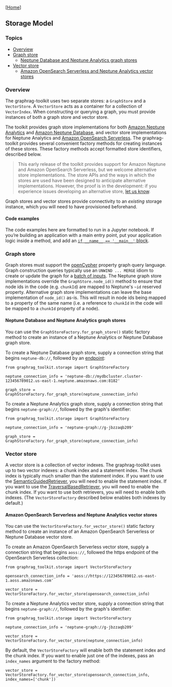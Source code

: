[[Home](./)]

## Storage Model

### Topics

  - [Overview](#overview)
  - [Graph store](#graph-store)
    - [Neptune Database and Neptune Analytics graph stores](#neptune-database-and-neptune-analytics-graph-stores)
  - [Vector store](#vector-store)
    - [Amazon OpenSearch Serverless and Neptune Analytics vector stores](#amazon-opensearch-serverless-and-neptune-analytics-vector-stores)

### Overview

The graphrag-toolkit uses two separate stores: a `GraphStore` and a `VectorStore`. A `VectorStore` acts as a container for a collection of `VectorIndex`. When constructing or querying a graph, you must provide instances of both a graph store and vector store.

The toolkit provides graph store implementations for both [Amazon Neptune Analytics](https://docs.aws.amazon.com/neptune-analytics/latest/userguide/what-is-neptune-analytics.html) and [Amazon Neptune Database](https://docs.aws.amazon.com/neptune/latest/userguide/intro.html), and vector store implementations for Neptune Analytics and [Amazon OpenSearch Serverless](https://docs.aws.amazon.com/opensearch-service/latest/developerguide/serverless.html). The graphrag-toolkit provides several convenient factory methods for creating instances of these stores. These factory methods accept formatted store identifiers, described below.

> This early release of the toolkit provides support for Amazon Neptune and Amazon OpenSearch Serverless, but we welcome alternative store implementations. The store APIs and the ways in which the stores are used have been designed to anticipate alternative implementations. However, the proof is in the development: if you experience issues developing an alternative store, [let us know](https://github.com/awslabs/graphrag-toolkit/issues).

Graph stores and vector stores provide connectivity to an *existing* storage instance, which you will need to have provisioned beforehand.

#### Code examples

The code examples here are formatted to run in a Jupyter notebook. If you’re building an application with a main entry point, put your application logic inside a method, and add an [`if __name__ == '__main__'` block](./faq.md#runtimeerror-please-use-nest_asyncioapply-to-allow-nested-event-loops).

### Graph store

Graph stores must support the [openCypher](https://opencypher.org/) property graph query language. Graph construction queries typically use an `UNWIND ... MERGE` idiom to create or update the graph for a [batch of inputs](https://docs.aws.amazon.com/neptune-analytics/latest/userguide/best-practices-content.html#best-practices-content-14). The Neptune graph store implementations override the `GraphStore.node_id()` method to ensure that node ids in the code (e.g. `chunkId`) are mapped to Neptune's `~id` reserved property. Alternative graph store implementations can leave the base implementation of `node_id()` as-is. This will result in node ids being mapped to a property of the same name (i.e. a reference to `chunkId` in the code will be mapped to a `chunkId` property of a node).

#### Neptune Database and Neptune Analytics graph stores

You can use the `GraphStoreFactory.for_graph_store()` static factory method to create an instance of a Neptune Analytics or Neptune Database graph store.

To create a Neptune Database graph store, supply a connection string that begins `neptune-db://`, followed by an [endpoint](https://docs.aws.amazon.com/neptune/latest/userguide/feature-overview-endpoints.html):

```
from graphrag_toolkit.storage import GraphStoreFactory

neptune_connection_info = 'neptune-db://mydbcluster.cluster-123456789012.us-east-1.neptune.amazonaws.com:8182'

graph_store = GraphStoreFactory.for_graph_store(neptune_connection_info)
```

To create a Neptune Analytics graph store, supply a connection string that begins `neptune-graph://`, followed by the graph's identifier:

```
from graphrag_toolkit.storage import GraphStoreFactory

neptune_connection_info = 'neptune-graph://g-jbzzaqb209'

graph_store = GraphStoreFactory.for_graph_store(neptune_connection_info)
```

### Vector store

A vector store is a collection of vector indexes. The graphrag-toolkit uses up to two vector indexes: a chunk index and a statement index. The chunk index is typically much smaller than the statement index. If you want to use the [SemanticGuidedRetriever](./querying.md#semanticguidedretriever), you will need to enable the statement index. If you want to use the [TraversalBasedRetriever](./querying.md#traversalbasedretriever), you will need to enable the chunk index. If you want to use both retrievers, you will need to enable both indexes. (The `VectorStoreFactory` described below enables both indexes by default.)

#### Amazon OpenSearch Serverless and Neptune Analytics vector stores

You can use the `VectorStoreFactory.for_vector_store()` static factory method to create an instance of an Amazon OpenSearch Serverless or Neptune Database vector store.

To create an Amazon OpenSearch Serverless vector store, supply a connection string that begins `aoss://`, followed the https endpoint of the OpenSearch Serverless collection:

```
from graphrag_toolkit.storage import VectorStoreFactory

opensearch_connection_info = 'aoss://https://123456789012.us-east-1.aoss.amazonaws.com'

vector_store = VectorStoreFactory.for_vector_store(opensearch_connection_info)
```

To create a Neptune Analytics vector store, supply a connection string that begins `neptune-graph://`, followed by the graph's identifier:

```
from graphrag_toolkit.storage import VectorStoreFactory

neptune_connection_info = 'neptune-graph://g-jbzzaqb209'

vector_store = VectorStoreFactory.for_vector_store(neptune_connection_info)
```

By default, the `VectorStoreFactory` will enable both the statement index and the chunk index. If you want to enable just one of the indexes, pass an `index_names` argument to the factory method:

```
vector_store = VectorStoreFactory.for_vector_store(opensearch_connection_info, index_names=['chunk'])
```

